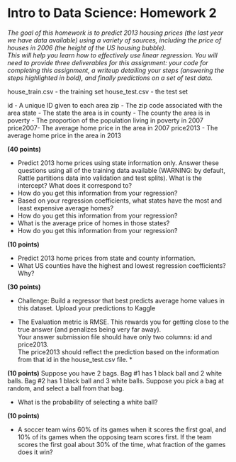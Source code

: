 # Intro to Data Science: Homework 2

*The goal of this homework is to predict 2013 housing prices (the last year we have data available) using a variety of sources, including the price of houses in 2006 (the height of the US housing bubble).  
This will help you learn how to effectively use linear regression. You will need to provide three deliverables 
for this assignment: your code for completing this assignment, a writeup detailing your steps 
(answering the steps highlighted in bold), and finally predictions on a set of test data.* 


house_train.csv - the training set
house_test.csv - the test set

id - A unique ID given to each area
zip - The zip code associated with the area
state - The state the area is in 
county - The county the area is in
poverty - The proportion of the population living in poverty in 2007
price2007- The average home price in the area in 2007
price2013 - The average home price in the area in 2013

**(40 points)**
* Predict 2013 home prices using state information only.  Answer these questions using all of the training data available (WARNING: by default, Rattle partitions data into validation and test splits).
What is the intercept?  What does it correspond to?
* How do you get this information from your regression?
* Based on your regression coefficients, what states have the most and least expensive average homes?  
* How do you get this information from your regression?
* What is the average price of homes in those states?
* How do you get this information from your regression?

**(10 points)**
* Predict 2013 home prices from state and county information.
* What US counties have the highest and lowest regression coefficients?  Why?

**(30 points)**
* Challenge: Build a regressor that best predicts average home values in this dataset.  Upload your predictions to Kaggle

* The Evaluation metric is RMSE.  This rewards you for getting close to the true answer (and penalizes being very far away).  
Your answer submission file should have only two columns: id and price2013.  
The price2013 should reflect the prediction based on the information from that id in the house_test.csv file. *

**(10 points)**
Suppose you have 2 bags.
Bag #1 has 1 black ball and 2 white balls.
Bag #2 has 1 black ball and 3 white balls.
Suppose you pick a bag at random, and select a ball from that bag. 

* What is the probability of selecting a white ball?

**(10 points)**
* A soccer team wins 60% of its games when it scores the first goal, and 10% of its games when the opposing team scores first. 
If the team scores the first goal about 30% of the time, what fraction of the games does it win? 
